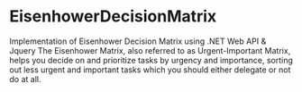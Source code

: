 # EisenhowerDecisionMatrix
Implementation of Eisenhower Decision Matrix using .NET Web API & Jquery
The Eisenhower Matrix, also referred to as Urgent-Important Matrix, helps you decide on and prioritize tasks by urgency and importance, sorting out less urgent and important tasks which you should either delegate or not do at all.
